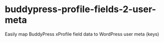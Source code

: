 buddypress-profile-fields-2-user-meta
=====================================

Easily map BuddyPress xProfile field data to WordPress user meta (keys)
